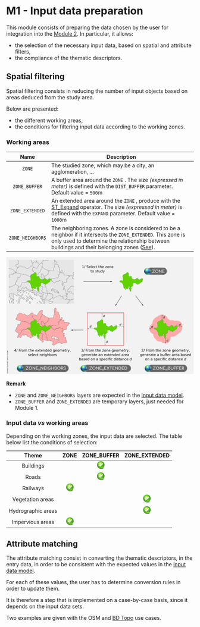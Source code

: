# M1 - Input data preparation

This module consists of preparing the data chosen by the user for integration into the [Module 2](../data_formating/DATA_FORMATING.md).
In particular, it allows:

- the selection of the necessary input data, based on spatial and attribute filters,
- the compliance of the thematic descriptors.



## Spatial filtering

Spatial filtering consists in reducing the number of input objects based on areas deduced from the study area.

Below are presented:
- the different working areas,
- the conditions for filtering input data according to the working zones.



### Working areas

|       Name       | Description                                                  |
| :--------------: | ------------------------------------------------------------ |
|      `ZONE`      | The studied zone, which may be a city, an agglomeration, ... |
|  `ZONE_BUFFER`   | A buffer area around the `ZONE` . The size *(expressed in meter)* is defined with the `DIST_BUFFER` parameter. Default value = `500`m |
| `ZONE_EXTENDED`  | An extended area around the `ZONE` , produce with the [ST_Expand](http://www.h2gis.org/docs/dev/ST_Expand/) operator. The size *(expressed in meter)* is defined with the `EXPAND` parameter. Default value = `1000`m |
| `ZONE_NEIGHBORS` | The neighboring zones. A zone is considered to be a neighbor if it intersects the `ZONE_EXTENDED`. This zone is only used to determine the relationship between buildings and their belonging zones ([See](../data_formating/DATA_FORMATING.md#1--belonging-zone-id)). |

![](../images/zones.png)



**Remark**

- `ZONE` and `ZONE_NEIGHBORS` layers are expected in the [input data model](../input_data/INPUT_DATA_MODEL.md#zones).
- `ZONE_BUFFER`  and `ZONE_EXTENDED`  are temporary layers, just needed for Module 1.

### Input data *vs* working areas

Depending on the working zones, the input data are selected. The table below list the conditions of selection:

|       Theme        |              ZONE              |          ZONE_BUFFER           |         ZONE_EXTENDED          |
| :----------------: | :----------------------------: | :----------------------------: | :----------------------------: |
|     Buildings      |                                | ![](../images/icons/check.png) |                                |
|       Roads        |                                | ![](../images/icons/check.png) |                                |
|      Railways      | ![](../images/icons/check.png) |                                |                                |
|  Vegetation areas  |                                |                                | ![](../images/icons/check.png) |
| Hydrographic areas |                                |                                | ![](../images/icons/check.png) |
|  Impervious areas  | ![](../images/icons/check.png) |                                |                                |



## Attribute matching

The attribute matching consist in converting the thematic descriptors, in the entry data, in order to be consistent with the expected values in the [input data model](../input_data/INPUT_DATA_MODEL.md#zones).

For each of these values, the user has to determine conversion rules in order to update them.

It is therefore a step that is implemented on a case-by-case basis, since it depends on the input data sets.

Two examples are given with the OSM and [BD Topo](../use_case/bd_topo_v2_2.md#matching-tables) use cases.









